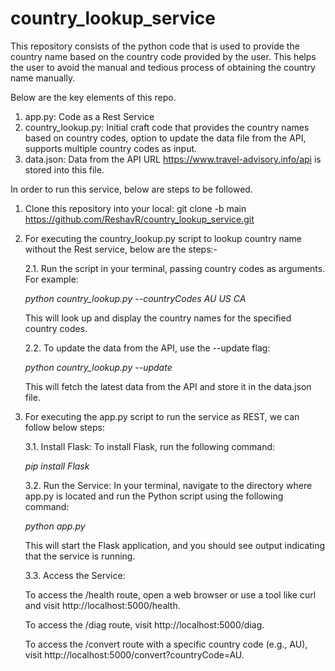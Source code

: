 # country_lookup_service
This repository consists of the python code that is used to provide the country name based on the country code provided by the user. This helps the user to avoid the manual and tedious process of obtaining the country name manually.

Below are the key elements of this repo.

1. app.py: Code as a Rest Service
2. country_lookup.py: Initial craft code that provides the country names based on country codes, option to update the data file from the API, supports multiple country codes as input.
3. data.json: Data from the API URL https://www.travel-advisory.info/api is stored into this file.

In order to run this service, below are steps to be followed.

1. Clone this repository into your local: git clone -b main https://github.com/ReshavR/country_lookup_service.git
2. For executing the country_lookup.py script to lookup country name without the Rest service, below are the steps:- 

      2.1. Run the script in your terminal, passing country codes as arguments. For example:
      
      _python country_lookup.py --countryCodes AU US CA_
   
      This will look up and display the country names for the specified country codes.
      
      2.2. To update the data from the API, use the --update flag:
      
      _python country_lookup.py --update_

      This will fetch the latest data from the API and store it in the data.json file.
   
4. For executing the app.py script to run the service as REST, we can follow below steps:


      3.1. Install Flask: To install Flask, run the following command:
        
      _pip install Flask_

      3.2. Run the Service: In your terminal, navigate to the directory where app.py is located and run the Python script using the following command:

      _python app.py_
   
      This will start the Flask application, and you should see output indicating that the service is running.

      3.3. Access the Service:
      
      To access the /health route, open a web browser or use a tool like curl and visit http://localhost:5000/health.
      
      To access the /diag route, visit http://localhost:5000/diag.
      
      To access the /convert route with a specific country code (e.g., AU), visit http://localhost:5000/convert?countryCode=AU.
